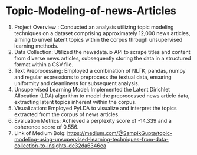 # Topic-Modeling-of-news-Articles

1. Project  Overview  :  Conducted  an  analysis  utilizing  topic  modeling techniques  on  a  dataset  comprising  approximately  12,000  news  articles, aiming  to  unveil  latent  topics  within  the  corpus  through  unsupervised learning methods. 
2. Data  Collection:  Utilized  the  newsdata.io  API  to  scrape  titles  and  content from  diverse  news  articles,  subsequently  storing  the  data  in  a  structured format within a CSV file. 
3. Text  Preprocessing:  Employed  a  combination  of  NLTK,  pandas,  numpy and  regular  expressions  to  preprocess  the  textual  data,  ensuring uniformity and cleanliness for subsequent analysis. 
4. Unsupervised  Learning  Model:  Implemented  the  Latent  Dirichlet Allocation  (LDA)  algorithm  to  model  the  preprocessed  news  article  data, extracting latent topics inherent within the corpus. 
5. Visualization:  Employed  PyLDA  to  visualize  and  interpret  the  topics extracted from the corpus of news articles. 
6. Evaluation  Metrics:  Achieved  a  perplexity  score  of  -14.339  and  a coherence score of 0.556.
7. Link of Medium Bolg: https://medium.com/@SampikGupta/topic-modeling-using-unsupervised-learning-techniques-from-data-collection-to-insights-de32da6346ea
